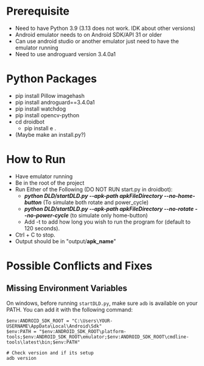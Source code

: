 # Prerequisite
- Need to have Python 3.9 (3.13 does not work. IDK about other versions)
- Android emulator needs to on Android SDK/API 31 or older
- Can use android studio or another emulator just need to have the emulator running
- Need to use androguard version 3.4.0a1

# Python Packages
- pip install Pillow imagehash
- pip install androguard==3.4.0a1
- pip install watchdog
- pip install opencv-python
- cd droidbot
    - pip install e .
- (Maybe make an install.py?)

# How to Run
- Have emulator running
- Be in the root of the project
- Run Either of the Following (DO NOT RUN start.py in droidbot):
  - ***python DLD/startDLD.py --apk-path apkFileDirectory --no-home-button*** (To simulate both rotate and power_cycle)
  - ***python DLD/startDLD.py --apk-path apkFileDirectory --no-rotate --no-power-cycle*** (to simulate only home-button)
  - Add -t <time-in-seconds> to add how long you wish to run the program for (default to 120 seconds).
- Ctrl + C to stop.
- Output should be in "output/**apk_name**"

# Possible Conflicts and Fixes
## Missing Environment Variables
On windows, before running `startDLD.py`, make sure `adb` is available on your PATH.
You can add it with the following command:
```
$env:ANDROID_SDK_ROOT = "C:\Users\YOUR-USERNAME\AppData\Local\Android\Sdk"
$env:PATH = "$env:ANDROID_SDK_ROOT\platform-tools;$env:ANDROID_SDK_ROOT\emulator;$env:ANDROID_SDK_ROOT\cmdline-tools\latest\bin;$env:PATH"

# Check version and if its setup
adb version
```
